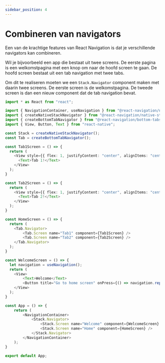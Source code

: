 ```yaml
---
sidebar_position: 4
---
```


# Combineren van navigators

Een van de krachtige features van React Navigation is dat je verschillende navigators kan combineren.

Wil je bijvoorbeeld een app die bestaat uit twee screens. De eerste pagina is een welkomstpagina met een knop om naar de hoofd screen te gaan. De hoofd screen bestaat uit een tab navigation met twee tabs. 

Om dit te realiseren moeten we een `Stack.Navigator` component maken met daarin twee screens. De eerste screen is de welkomstpagina. De tweede screen is dan een nieuw component dat de tab navigation bevat.

```typescript expo={"dependencies":"@react-navigation/native-stack,@react-navigation/bottom-tabs,react-native-screens,react-native-safe-area-context,@react-navigation/native,react-native-safe-area-context,@react-navigation/native,react-native-gesture-handler,react-native-reanimated"}
import * as React from "react";

import { NavigationContainer, useNavigation } from "@react-navigation/native";
import { createNativeStackNavigator } from "@react-navigation/native-stack";
import { createBottomTabNavigator } from "@react-navigation/bottom-tabs";
import { View, Button, Text } from "react-native";

const Stack = createNativeStackNavigator();
const Tab = createBottomTabNavigator();

const Tab1Screen = () => {
  return (
    <View style={{ flex: 1, justifyContent: "center", alignItems: "center" }}>
      <Text>Tab 1!</Text>
    </View>
  );
}

const Tab2Screen = () => {
  return (
    <View style={{ flex: 1, justifyContent: "center", alignItems: "center" }}>
      <Text>Tab 2!</Text>
    </View>
  );
}

const HomeScreen = () => {
  return (
    <Tab.Navigator>
        <Tab.Screen name="Tab1" component={Tab1Screen} />
        <Tab.Screen name="Tab2" component={Tab2Screen} />
    </Tab.Navigator>
  );
}

const WelcomeScreen = () => {
  let navigation = useNavigation();
  return (
    <View>   
        <Text>Welcome</Text>
        <Button title="Go to home screen" onPress={() => navigation.replace("Home")}/>
    </View>
  );
}

const App = () => {
    return (
        <NavigationContainer>
            <Stack.Navigator>
                <Stack.Screen name="Welcome" component={WelcomeScreen} />
                <Stack.Screen name="Home" component={HomeScreen} />
            </Stack.Navigator>
        </NavigationContainer>
    );
}

export default App;
```

